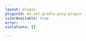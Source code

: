 ```yaml
---
layout: plugin
pluginId: de.set.gradle.posy-plugin
isJarAvailable: true
error: ''
violations: []

---
```

